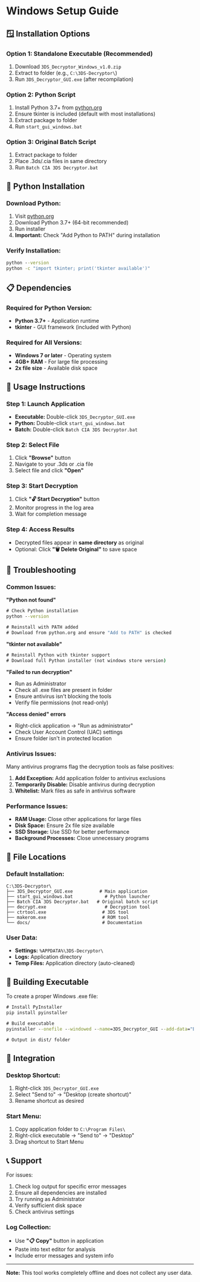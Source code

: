 # Windows Setup Guide

## 🪟 Installation Options

### Option 1: Standalone Executable (Recommended)
1. Download `3DS_Decryptor_Windows_v1.0.zip`
2. Extract to folder (e.g., `C:\3DS-Decryptor\`)
3. Run `3DS_Decryptor_GUI.exe` (after recompilation)

### Option 2: Python Script
1. Install Python 3.7+ from [python.org](https://python.org)
2. Ensure tkinter is included (default with most installations)
3. Extract package to folder
4. Run `start_gui_windows.bat`

### Option 3: Original Batch Script
1. Extract package to folder
2. Place .3ds/.cia files in same directory
3. Run `Batch CIA 3DS Decryptor.bat`

## 🔧 Python Installation

### Download Python:
1. Visit [python.org](https://python.org)
2. Download Python 3.7+ (64-bit recommended)
3. Run installer
4. **Important:** Check "Add Python to PATH" during installation

### Verify Installation:
```cmd
python --version
python -c "import tkinter; print('tkinter available')"
```

## 📋 Dependencies

### Required for Python Version:
- **Python 3.7+** - Application runtime
- **tkinter** - GUI framework (included with Python)

### Required for All Versions:
- **Windows 7 or later** - Operating system
- **4GB+ RAM** - For large file processing
- **2x file size** - Available disk space

## 🎯 Usage Instructions

### Step 1: Launch Application
- **Executable:** Double-click `3DS_Decryptor_GUI.exe`
- **Python:** Double-click `start_gui_windows.bat`
- **Batch:** Double-click `Batch CIA 3DS Decryptor.bat`

### Step 2: Select File
1. Click **"Browse"** button
2. Navigate to your .3ds or .cia file
3. Select file and click **"Open"**

### Step 3: Start Decryption
1. Click **"🔓 Start Decryption"** button
2. Monitor progress in the log area
3. Wait for completion message

### Step 4: Access Results
- Decrypted files appear in **same directory** as original
- Optional: Click **"🗑️ Delete Original"** to save space

## 🐛 Troubleshooting

### Common Issues:

**"Python not found"**
```cmd
# Check Python installation
python --version

# Reinstall with PATH added
# Download from python.org and ensure "Add to PATH" is checked
```

**"tkinter not available"**
```cmd
# Reinstall Python with tkinter support
# Download full Python installer (not windows store version)
```

**"Failed to run decryption"**
- Run as Administrator
- Check all .exe files are present in folder
- Ensure antivirus isn't blocking the tools
- Verify file permissions (not read-only)

**"Access denied" errors**
- Right-click application → "Run as administrator"
- Check User Account Control (UAC) settings
- Ensure folder isn't in protected location

### Antivirus Issues:
Many antivirus programs flag the decryption tools as false positives:

1. **Add Exception:** Add application folder to antivirus exclusions
2. **Temporarily Disable:** Disable antivirus during decryption
3. **Whitelist:** Mark files as safe in antivirus software

### Performance Issues:
- **RAM Usage:** Close other applications for large files
- **Disk Space:** Ensure 2x file size available
- **SSD Storage:** Use SSD for better performance
- **Background Processes:** Close unnecessary programs

## 📁 File Locations

### Default Installation:
```
C:\3DS-Decryptor\
├── 3DS_Decryptor_GUI.exe          # Main application
├── start_gui_windows.bat            # Python launcher
├── Batch CIA 3DS Decryptor.bat   # Original batch script
├── decrypt.exe                      # Decryption tool
├── ctrtool.exe                     # 3DS tool
├── makerom.exe                     # ROM tool
└── docs/                           # Documentation
```

### User Data:
- **Settings:** `%APPDATA%\3DS-Decryptor\`
- **Logs:** Application directory
- **Temp Files:** Application directory (auto-cleaned)

## 🔨 Building Executable

To create a proper Windows .exe file:

```cmd
# Install PyInstaller
pip install pyinstaller

# Build executable
pyinstaller --onefile --windowed --name=3DS_Decryptor_GUI --add-data="Batch CIA 3DS Decryptor.bat:." --add-data="decrypt.exe:." --add-data="ctrtool.exe:." --add-data="makerom.exe:." src/gui/decrypt_gui_windows.py

# Output in dist/ folder
```

## 📱 Integration

### Desktop Shortcut:
1. Right-click `3DS_Decryptor_GUI.exe`
2. Select "Send to" → "Desktop (create shortcut)"
3. Rename shortcut as desired

### Start Menu:
1. Copy application folder to `C:\Program Files\`
2. Right-click executable → "Send to" → "Desktop"
3. Drag shortcut to Start Menu

## 📞 Support

For issues:
1. Check log output for specific error messages
2. Ensure all dependencies are installed
3. Try running as Administrator
4. Verify sufficient disk space
5. Check antivirus settings

### Log Collection:
- Use **"📋 Copy"** button in application
- Paste into text editor for analysis
- Include error messages and system info

---

**Note:** This tool works completely offline and does not collect any user data.
